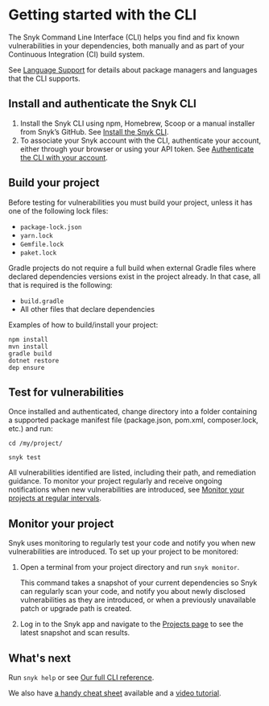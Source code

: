 # Getting started with the CLI

The Snyk Command Line Interface \(CLI\) helps you find and fix known vulnerabilities in your dependencies, both manually and as part of your Continuous Integration \(CI\) build system.

See [Language Support](https://support.snyk.io/hc/en-us/articles/360000911957-Language-support) for details about package managers and languages that the CLI supports.

## Install and authenticate the Snyk CLI

1. Install the Snyk CLI using npm, Homebrew, Scoop or a manual installer from Snyk’s GitHub. See [Install the Snyk CLI](../install-the-snyk-cli/). 
2. To associate your Snyk account with the CLI, authenticate your account, either through your browser or using your API token. See [Authenticate the CLI with your account](https://snyk.gitbook.io/user-docs/snyk-cli/install-the-snyk-cli/authenticate-the-cli-with-your-account).

## Build your project

Before testing for vulnerabilities you must build your project, unless it has one of the following lock files:

* `package-lock.json` 
* `yarn.lock`  
* `Gemfile.lock`  
* `paket.lock`

Gradle projects do not require a full build when external Gradle files where declared dependencies versions exist in the project already. In that case, all that is required is the following:

* `build.gradle` 
* All other files that declare dependencies

Examples of how to build/install your project:

`npm install`  
`mvn install`  
`gradle build`  
`dotnet restore`  
`dep ensure`

## Test for vulnerabilities

Once installed and authenticated, change directory into a folder containing a supported package manifest file \(package.json, pom.xml, composer.lock, etc.\) and run:

`cd /my/project/`

`snyk test`

All vulnerabilities identified are listed, including their path, and remediation guidance. To monitor your project regularly and receive ongoing notifications when new vulnerabilities are introduced, see [Monitor your projects at regular intervals](https://support.snyk.io/hc/articles/360003851297#UUID-0de07f93-0f4e-3665-7f4b-466fff3b327a).

## Monitor your project

Snyk uses monitoring to regularly test your code and notify you when new vulnerabilities are introduced. To set up your project to be monitored:

1. Open a terminal from your project directory and run `snyk monitor`.

   This command takes a snapshot of your current dependencies so Snyk can regularly scan your code, and notify you about newly disclosed vulnerabilities as they are introduced, or when a previously unavailable patch or upgrade path is created.

2. Log in to the Snyk app and navigate to the [Projects page](https://app.snyk.io/projects) to see the latest snapshot and scan results.

## **What's next**

Run `snyk help` or see [Our full CLI reference](https://support.snyk.io/hc/articles/360003812578#UUID-c88e66cf-431c-9ab1-d388-a8f82991c6e0).

We also have [a handy cheat sheet](https://res.cloudinary.com/snyk/image/upload/v1551195097/Snyk_CLI_Cheat_Sheet.pdf) available and a [video tutorial](https://www.youtube.com/watch?v=xp_LtchEkT8).

